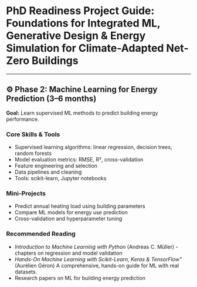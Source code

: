 # PhD Readiness Project Guide: Foundations for Integrated ML, Generative Design & Energy Simulation for Climate-Adapted Net-Zero Buildings

---

## ⚙️ Phase 2: Machine Learning for Energy Prediction (3–6 months)

**Goal:** Learn supervised ML methods to predict building energy performance.

### Core Skills & Tools
- Supervised learning algorithms: linear regression, decision trees, random forests  
- Model evaluation metrics: RMSE, R², cross-validation  
- Feature engineering and selection  
- Data pipelines and cleaning  
- Tools: scikit-learn, Jupyter notebooks  

### Mini-Projects
- Predict annual heating load using building parameters  
- Compare ML models for energy use prediction  
- Cross-validation and hyperparameter tuning  

### Recommended Reading
- *Introduction to Machine Learning with Python* (Andreas C. Müller) - chapters on regression and model validation
- *Hands-On Machine Learning with Scikit-Learn, Keras & TensorFlow"* (Aurélien Géron) A comprehensive, hands-on guide for ML with real datasets.
- Research papers on ML for building energy prediction
